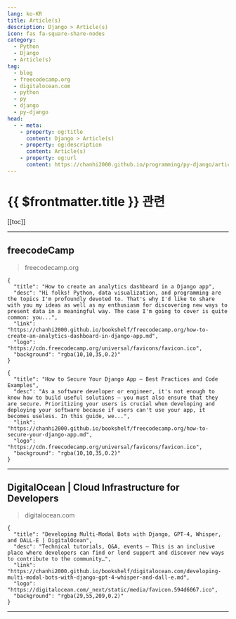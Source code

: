 ```yaml
---
lang: ko-KR
title: Article(s)
description: Django > Article(s)
icon: fas fa-square-share-nodes
category: 
  - Python
  - Django
  - Article(s)
tag: 
  - blog
  - freecodecamp.org
  - digitalocean.com
  - python
  - py
  - django
  - py-django
head:
  - - meta:
    - property: og:title
      content: Django > Article(s)
    - property: og:description
      content: Article(s)
    - property: og:url
      content: https://chanhi2000.github.io/programming/py-django/articles/
---
```


# {{ $frontmatter.title }} 관련

<SiteInfo
  name="freeCodeCamp Programming Tutorials: Python, JavaScript, Git & More"
  desc="Browse thousands of programming tutorials written by experts. Learn Web Development, Data Science, DevOps, Security, and get developer career advice."
  url="https://freecodecamp.org/news/"
  logo="https://cdn.freecodecamp.org/universal/favicons/favicon.ico"
  preview="https://cdn.freecodecamp.org/platform/universal/fcc_meta_1920X1080-indigo.png"/>

<SiteInfo
  name="DigitalOcean | Cloud Infrastructure for Developers"
  desc="An ocean of simple, scalable cloud solutions."
  url="https://digitalocean.com/community/tutorials?sort_by=oldest"
  logo="https://digitalocean.com/_next/static/media/favicon.594d6067.ico"
  preview="https://www.digitalocean.com/_next/static/media/social-share-default.e8530e9e.jpeg"/>

[[toc]]

---

## <FontIcon icon="fa-brands fa-free-code-camp"/>freecodeCamp

> freecodecamp.org

```component VPCard
{
  "title": "How to create an analytics dashboard in a Django app",
  "desc": "Hi folks! Python, data visualization, and programming are the topics I'm profoundly devoted to. That's why I'd like to share with you my ideas as well as my enthusiasm for discovering new ways to present data in a meaningful way. The case I'm going to cover is quite common: you...",
  "link": "https://chanhi2000.github.io/bookshelf/freecodecamp.org/how-to-create-an-analytics-dashboard-in-django-app.md",
  "logo": "https://cdn.freecodecamp.org/universal/favicons/favicon.ico",
  "background": "rgba(10,10,35,0.2)"
}
```

```component VPCard
{
  "title": "How to Secure Your Django App – Best Practices and Code Examples",
  "desc": "As a software developer or engineer, it's not enough to know how to build useful solutions – you must also ensure that they are secure. Prioritizing your users is crucial when developing and deploying your software because if users can't use your app, it becomes useless. In this guide, we...",
  "link": "https://chanhi2000.github.io/bookshelf/freecodecamp.org/how-to-secure-your-django-app.md",
  "logo": "https://cdn.freecodecamp.org/universal/favicons/favicon.ico",
  "background": "rgba(10,10,35,0.2)"
}
```

---

## <FontIcon icon="fa-brands fa-digital-ocean"/>DigitalOcean | Cloud Infrastructure for Developers

> digitalocean.com

```component VPCard
{
  "title": "Developing Multi-Modal Bots with Django, GPT-4, Whisper, and DALL-E | DigitalOcean",
  "desc": "Technical tutorials, Q&A, events — This is an inclusive place where developers can find or lend support and discover new ways to contribute to the community…",
  "link": "https://chanhi2000.github.io/bookshelf/digitalocean.com/developing-multi-modal-bots-with-django-gpt-4-whisper-and-dall-e.md",
  "logo": "https://digitalocean.com/_next/static/media/favicon.594d6067.ico",
  "background": "rgba(29,55,209,0.2)"
}
```

---

<TagLinks />